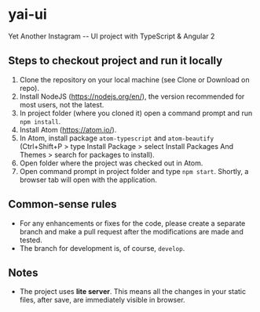 # yai-ui
Yet Another Instagram -- UI project with TypeScript &amp; Angular 2


## Steps to checkout project and run it locally
1. Clone the repository on your local machine (see Clone or Download on repo).
2. Install NodeJS (https://nodejs.org/en/), the version recommended for most users, not the latest.
3. In project folder (where you cloned it) open a command prompt and run `npm install`.
4. Install Atom (https://atom.io/).
5. In Atom, install package `atom-typescript` and `atom-beautify` (Ctrl+Shift+P > type Install Package > select Install Packages And Themes > search for packages to install).
6. Open folder where the project was checked out in Atom.
7. Open command prompt in project folder and type `npm start`. Shortly, a browser tab will open with the application.


## Common-sense rules
* For any enhancements or fixes for the code, please create a separate branch and make a pull request after the modifications are made and tested.
* The branch for development is, of course, `develop`.


## Notes
* The project uses **lite server**. This means all the changes in your static files, after save, are immediately visible in browser.
